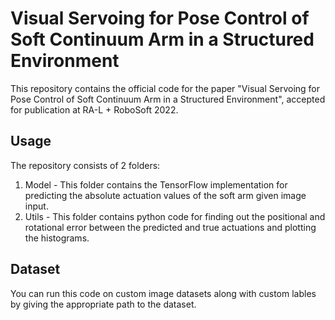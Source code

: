 # Visual Servoing for Pose Control of Soft Continuum Arm in a Structured Environment

This repository contains the official code for the paper "Visual Servoing for Pose Control of Soft Continuum Arm in a Structured Environment", accepted for publication at RA-L + RoboSoft 2022.

## Usage

The repository consists of 2 folders:
  1. Model - This folder contains the TensorFlow implementation for predicting the absolute actuation values of the soft arm given image input.
  2. Utils - This folder contains python code for finding out the positional and rotational error between the predicted and true actuations and plotting the histograms. 
  
## Dataset

You can run this code on custom image datasets along with custom lables by giving the appropriate path to the dataset. 

